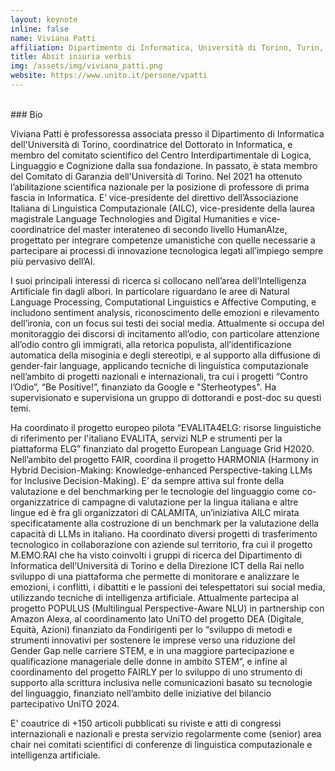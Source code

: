 ```yaml
---
layout: keynote
inline: false
name: Viviana Patti
affiliation: Dipartimento di Informatica, Università di Torino, Turin, Italy
title: Absit iniuria verbis
img: /assets/img/viviana_patti.png
website: https://www.unito.it/persone/vpatti
---
```


<br/>
### Bio

Viviana Patti è professoressa associata presso il Dipartimento di Informatica dell'Università di Torino, coordinatrice del Dottorato in Informatica, e membro del comitato scientifico del Centro Interdipartimentale di Logica, Linguaggio e Cognizione dalla sua fondazione. In passato, è stata membro del Comitato di Garanzia dell'Università di Torino. Nel 2021 ha ottenuto l’abilitazione scientifica nazionale per la posizione di professore di prima fascia in Informatica. E’ vice-presidente del direttivo dell’Associazione Italiana di Linguistica Computazionale (AILC),  vice-presidente della laurea magistrale Language Technologies and Digital Humanities e vice-coordinatrice del master interateneo di secondo livello HumanAIze, progettato per integrare competenze umanistiche con quelle necessarie a partecipare ai processi di innovazione tecnologica legati all’impiego sempre più pervasivo dell’AI.

I suoi principali interessi di ricerca si collocano nell’area dell’Intelligenza Artificiale fin dagli albori. In particolare riguardano le aree di Natural Language Processing, Computational Linguistics e Affective Computing, e includono sentiment analysis, riconoscimento delle emozioni e rilevamento dell’ironia, con un focus sui testi dei social media. Attualmente si occupa del monitoraggio dei discorsi di incitamento all’odio, con particolare attenzione all’odio contro gli immigrati, alla retorica populista, all’identificazione automatica della misoginia e degli stereotipi, e al supporto alla diffusione di gender-fair language, applicando tecniche di linguistica computazionale nell’ambito di progetti nazionali e internazionali, tra cui i progetti “Contro l’Odio”, “Be Positive!”, finanziato da Google e "Sterheotypes". Ha supervisionato e supervisiona un gruppo di dottorandi e post-doc su questi temi.

Ha coordinato il progetto europeo pilota “EVALITA4ELG: risorse linguistiche di riferimento per l'italiano EVALITA, servizi NLP e strumenti per la piattaforma ELG” finanziato dal progetto European Language Grid H2020. Nell’ambito del progetto FAIR, coordina il progetto HARMONIA  (Harmony in Hybrid Decision-Making: Knowledge-enhanced Perspective-taking LLMs for Inclusive Decision-Making).  E’ da sempre attiva sul fronte della valutazione e del benchmarking per le tecnologie del linguaggio come co-organizzatrice di campagne di valutazione per la lingua italiana e altre lingue ed è fra gli organizzatori di CALAMITA, un’iniziativa AILC mirata specificatamente alla costruzione di un benchmark per la valutazione della capacità di LLMs in italiano. Ha coordinato diversi progetti di trasferimento tecnologico in collaborazione con aziende sul territorio, fra cui il progetto M.EMO.RAI che ha visto coinvolti i gruppi di ricerca del Dipartimento di Informatica dell’Università di Torino e della Direzione ICT della Rai nello sviluppo di una piattaforma che permette di monitorare e analizzare le emozioni, i conflitti, i dibattiti e le passioni dei telespettatori sui social media, utilizzando tecniche di intelligenza artificiale. Attualmente partecipa al progetto POPULUS (Multilingual Perspective-Aware NLU) in partnership con  Amazon Alexa, al coordinamento lato UniTO del progetto DEA (Digitale, Equità, Azioni) finanziato da Fondirigenti per lo “sviluppo di metodi e strumenti innovativi per sostenere le imprese verso una riduzione del Gender Gap nelle carriere STEM, e in una maggiore partecipazione e qualificazione manageriale delle donne in ambito STEM”, e infine al coordinamento del progetto FAIRLY per lo sviluppo di uno strumento di supporto alla scrittura inclusiva nelle comunicazioni basato su tecnologie del linguaggio, finanziato nell’ambito delle iniziative del bilancio partecipativo UniTO 2024.

E' coautrice di +150 articoli pubblicati su riviste e atti di congressi internazionali e nazionali e presta servizio regolarmente come (senior) area chair nei comitati scientifici di conferenze di linguistica computazionale e intelligenza artificiale.
